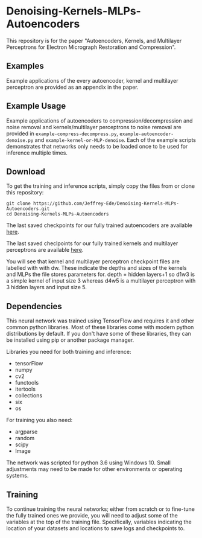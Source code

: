 # Denoising-Kernels-MLPs-Autoencoders

This repository is for the paper "Autoencoders, Kernels, and Multilayer Perceptrons for Electron Micrograph Restoration and Compression".

## Examples

Example applications of the every autoencoder, kernel and multilayer perceptron are provided as an appendix in the paper.

## Example Usage 

Example applications of autoencoders to compression/decompression and noise removal and kernels/multilayer perceptrons to noise removal are provided in `example-compress-decompress.py`, `example-autoencoder-denoise.py` and `example-kernel-or-MLP-denoise`. Each of the example scripts demonstrates that networks only needs to be loaded once to be used for inference multiple times.

## Download

To get the training and inference scripts, simply copy the files from or clone this repository:

```
git clone https://github.com/Jeffrey-Ede/Denoising-Kernels-MLPs-Autoencoders.git
cd Denoising-Kernels-MLPs-Autoencoders
```

The last saved checkpoints for our fully trained autoencoders are available [here](https://drive.google.com/open?id=13_xQvTOJqYu4WoEUF5lUiM4hAkYX4yM3).

The last saved checlpoints for our fully trained kernels and multilayer perceptrons are available [here](https://drive.google.com/open?id=1sweKWAL9quwAqIclgfM2d0Ia2-rgmu0Y).

You will see that kernel and multilayer perceptron checkpoint files are labelled with with d<x>w<y>. These indicate the depths and sizes of the kernels and MLPs the file stores parameters for. depth = hidden layers+1 so d1w3 is a simple kernel of input size 3 whereas d4w5 is a multilayer perceptron with 3 hidden layers and input size 5.

## Dependencies

This neural network was trained using TensorFlow and requires it and other common python libraries. Most of these libraries come with modern python distributions by default. If you don't have some of these libraries, they can be installed using pip or another package manager. 

Libraries you need for both training and inference:

* tensorFlow
* numpy
* cv2
* functools
* itertools
* collections
* six
* os

For training you also need:

* argparse
* random
* scipy
* Image

The network was scripted for python 3.6 using Windows 10. Small adjustments may need to be made for other environments or operating systems.

## Training

To continue training the neural networks; either from scratch or to fine-tune the fully trained ones we provide, you will need to adjust some of the variables at the top of the training file. Specifically, variables indicating the location of your datasets and locations to save logs and checkpoints to.

